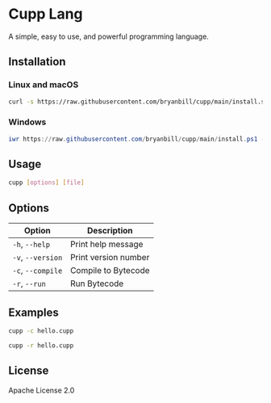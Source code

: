 # Cupp Lang

A simple, easy to use, and powerful programming language.

## Installation

### Linux and macOS

```bash
curl -s https://raw.githubusercontent.com/bryanbill/cupp/main/install.sh | bash
```

### Windows

```powershell
iwr https://raw.githubusercontent.com/bryanbill/cupp/main/install.ps1 -useb | iex
```

## Usage

```bash
cupp [options] [file]
```

## Options

| Option | Description |
| --- | --- |
| `-h`, `--help` | Print help message |
| `-v`, `--version` | Print version number |
| `-c`, `--compile` | Compile to Bytecode |
| `-r`, `--run` | Run Bytecode |

## Examples

```bash
cupp -c hello.cupp
```

```bash
cupp -r hello.cupp
```

## License

Apache License 2.0
